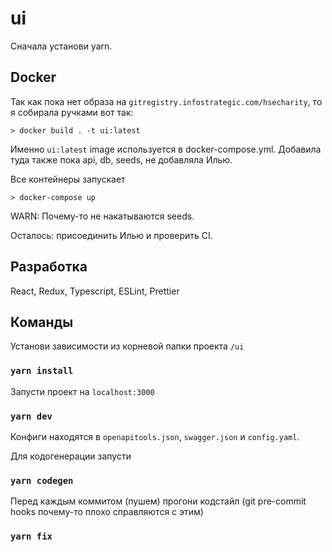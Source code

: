 # ui

Сначала установи yarn.

## Docker

Так как пока нет образа на `gitregistry.infostrategic.com/hsecharity`, то я собирала ручками вот так:

```
> docker build . -t ui:latest
```

Именно `ui:latest` image используется в docker-compose.yml. Добавила туда также пока api, db, seeds, не добавляла Илью.

Все контейнеры запускает

```
> docker-compose up
```

WARN: Почему-то не накатываются seeds.

Осталось: присоединить Илью и проверить CI.

## Разработка

React, Redux, Typescript, ESLint, Prettier

## Команды

Установи зависимости из корневой папки проекта `/ui`

### `yarn install`

Запусти проект на `localhost:3000`

### `yarn dev`

Конфиги находятся в `openapitools.json`, `swagger.json` и `config.yaml`.

Для кодогенерации запусти

### `yarn codegen`

Перед каждым коммитом (пушем) прогони кодстайл (git pre-commit hooks почему-то плохо справляются с этим)

### `yarn fix`
